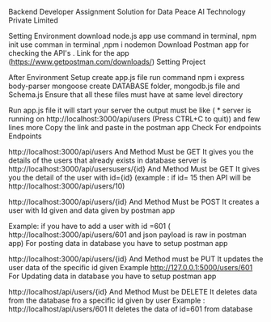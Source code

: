 Backend Developer Assignment Solution for Data Peace AI Technology Private Limited

Setting Environment
download node.js app
use command in terminal, npm init
use comman in terminal ,npm i nodemon 
Download Postman app for checking the API's . Link for the app (https://www.getpostman.com/downloads/)
Setting Project

After Environment Setup
create app.js file
run command npm i express body-parser mongoose
 create  DATABASE folder, mongodb.js file and Schema.js
Ensure that all these files must have at same level directory

Run app.js file it will start your server the output must be like ( * server is running on  http://localhost:3000/api/users (Press CTRL+C to quit)) and few lines more
Copy the link and paste in the postman app
Check For endpoints
Endpoints

 http://localhost:3000/api/users And Method Must be GET It gives you the details of the users that already exists in database
server is http://localhost:3000/api/usersusers/{id} And Method Must be GET It gives you the detail of the user with id={id} (example : if id= 15 then API will be http://localhost:3000/api/users/10)

http://localhost:3000/api/users/{id} And Method Must be POST It creates a user with Id given and data given by postman app

Example: if you have to add a user with id =601 ( http://localhost:3000/api/users/601 and json payload is raw in postman app) For posting data in database you have to setup postman app 


http://localhost:3000/api/users/{id} And Method must be PUT It updates the user data of the specific id given Example http://127.0.0.1:5000/users/601 For Updating data in database you have to setup postman app

http://localhost/api/users/{id} And Method Must be DELETE It deletes data from the database fro a specific id given by user Example : http://localhost/api/users/601 It deletes the data of id=601 from database